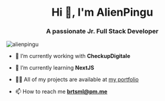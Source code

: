 <h1 align="center">Hi 👋, I'm AlienPingu</h1>
<h3 align="center">A passionate Jr. Full Stack Developer</h3>

<p align="left"> <img src="https://komarev.com/ghpvc/?username=alienpingu" alt="alienpingu" /> </p>

- 🔭 I’m currently working with **CheckupDigitale**

- 🌱 I’m currently learning **NextJS**

- 👨‍💻 All of my projects are available at [my portfolio](http://alienpingu.github.io/)

- 📫 How to reach me **brtsml@pm.me**




